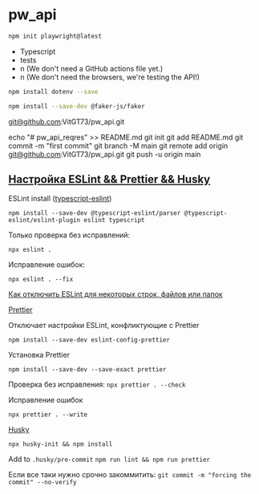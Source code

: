 # pw_api

```bash
npm init playwright@latest
```

* Typescript
* tests
* n (We don't need a GitHub actions file yet.)
* n (We don't need the browsers, we're testing the API!)

```bash
npm install dotenv --save
```

```bash
npm install --save-dev @faker-js/faker
```
git@github.com:VitGT73/pw_api.git

echo "# pw_api_reqres" >> README.md
git init
git add README.md
git commit -m "first commit"
git branch -M main
git remote add origin git@github.com:VitGT73/pw_api.git
git push -u origin main


## [Настройка ESLint && Prettier && Husky](https://playwrightsolutions.com/the-definitive-guide-to-api-test-automation-with-playwright-part-8-adding-eslint-prettier-and-husky/)

ESLint install ([typescript-eslint](https://typescript-eslint.io/getting-started))
```
npm install --save-dev @typescript-eslint/parser @typescript-eslint/eslint-plugin eslint typescript
```
Только проверка без исправлений:
```
npx eslint .
```

Исправление ошибок:
```
npx eslint . --fix
```


[Как отключить ESLint для некоторых строк, файлов или папок](https://learn.coderslang.com/0023-eslint-disable-for-specific-lines-files-and-folders/)


[Prettier](https://prettier.io/docs/en/install)

Отключает настройки ESLint, конфликтующие с Prettier
```
npm install --save-dev eslint-config-prettier
```
Установка Prettier
```
npm install --save-dev --save-exact prettier
```

Проверка без исправления:
```npx prettier . --check```

Исправление ошибок
```
npx prettier . --write
```

[Husky](https://typicode.github.io/husky/get-started.html)

```npx husky-init && npm install```

Add to ```.husky/pre-commit```
```npm run lint && npm run prettier```

Если все таки нужно срочно закоммитить:
```git commit -m "forcing the commit" --no-verify```

